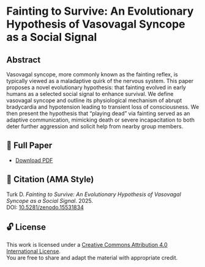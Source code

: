# Fainting to Survive: An Evolutionary Hypothesis of Vasovagal Syncope as a Social Signal

## Abstract
Vasovagal syncope, more commonly known as the fainting reflex, is typically viewed as a maladaptive quirk of the nervous system. This paper proposes a novel evolutionary hypothesis: that fainting evolved in early humans as a selected social signal to enhance survival. We define vasovagal syncope and outline its physiological mechanism of abrupt bradycardia and hypotension leading to transient loss of consciousness. We then present the hypothesis that “playing dead” via fainting served as an adaptive communication, mimicking death or severe incapacitation to both deter further aggression and solicit help from nearby group members.

## 📄 Full Paper
- [Download PDF](./Paper.pdf)

## 🔖 Citation (AMA Style)
Turk D. *Fainting to Survive: An Evolutionary Hypothesis of Vasovagal Syncope as a Social Signal*. 2025.  
DOI: [10.5281/zenodo.15531834](https://doi.org/10.5281/zenodo.15531834)

## 🔓 License
This work is licensed under a [Creative Commons Attribution 4.0 International License](https://creativecommons.org/licenses/by/4.0/).  
You are free to share and adapt the material with appropriate credit.

